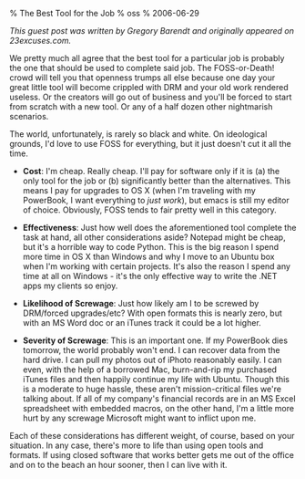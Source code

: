 % The Best Tool for the Job
% oss
% 2006-06-29

_This guest post was written by Gregory Barendt and originally appeared on
23excuses.com._

We pretty much all agree that the best tool for a particular job is probably
the one that should be used to complete said job. The FOSS-or-Death! crowd
will tell you that openness trumps all else because one day your great little
tool will become crippled with DRM and your old work rendered useless. Or the
creators will go out of business and you'll be forced to start from scratch
with a new tool. Or any of a half dozen other nightmarish scenarios.

The world, unfortunately, is rarely so black and white. On ideological
grounds, I'd love to use FOSS for everything, but it just doesn't cut it all
the time.

  * **Cost**: I'm cheap. Really cheap. I'll pay for software only if it is (a)
the only tool for the job or (b) significantly better than the alternatives.
This means I pay for upgrades to OS X (when I'm traveling with my PowerBook, I
want everything to _just work_), but emacs is still my editor of choice.
Obviously, FOSS tends to fair pretty well in this category.

  * **Effectiveness**: Just how well does the aforementioned tool complete the
task at hand, all other considerations aside? Notepad might be cheap, but it's
a horrible way to code Python. This is the big reason I spend more time in OS
X than Windows and why I move to an Ubuntu box when I'm working with certain
projects. It's also the reason I spend any time at all on Windows - it's the
only effective way to write the .NET apps my clients so enjoy.

  * **Likelihood of Screwage**: Just how likely am I to be screwed by
DRM/forced upgrades/etc? With open formats this is nearly zero, but with an MS
Word doc or an iTunes track it could be a lot higher.

  * **Severity of Screwage**: This is an important one. If my PowerBook dies
tomorrow, the world probably won't end. I can recover data from the hard
drive. I can pull my photos out of iPhoto reasonably easily. I can even, with
the help of a borrowed Mac, burn-and-rip my purchased iTunes files and then
happily continue my life with Ubuntu. Though this is a moderate to huge
hassle, these aren't mission-critical files we're talking about. If all of my
company's financial records are in an MS Excel spreadsheet with embedded
macros, on the other hand, I'm a little more hurt by any screwage Microsoft
might want to inflict upon me.

Each of these considerations has different weight, of course, based on your
situation. In any case, there's more to life than using open tools and
formats. If using closed software that works better gets me out of the office
and on to the beach an hour sooner, then I can live with it.

